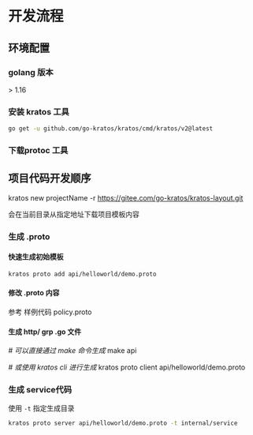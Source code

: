 # 开发流程

## 环境配置

### golang 版本

\> 1.16 

### 安装 kratos 工具

```bash
go get -u github.com/go-kratos/kratos/cmd/kratos/v2@latest
```

### 下载protoc 工具

## 项目代码开发顺序

kratos new projectName -r https://gitee.com/go-kratos/kratos-layout.git

会在当前目录从指定地址下载项目模板内容

### 生成 .proto

#### 快速生成初始模板

```bash
kratos proto add api/helloworld/demo.proto
```

#### 修改 .proto 内容

参考 样例代码 policy.proto

#### 生成 http/ grp .go 文件

*# 可以直接通过 make 命令生成*
make api

*# 或使用 kratos cli 进行生成*
kratos proto client api/helloworld/demo.proto

### 生成 service代码

使用 `-t` 指定生成目录

```bash
kratos proto server api/helloworld/demo.proto -t internal/service
```

 

